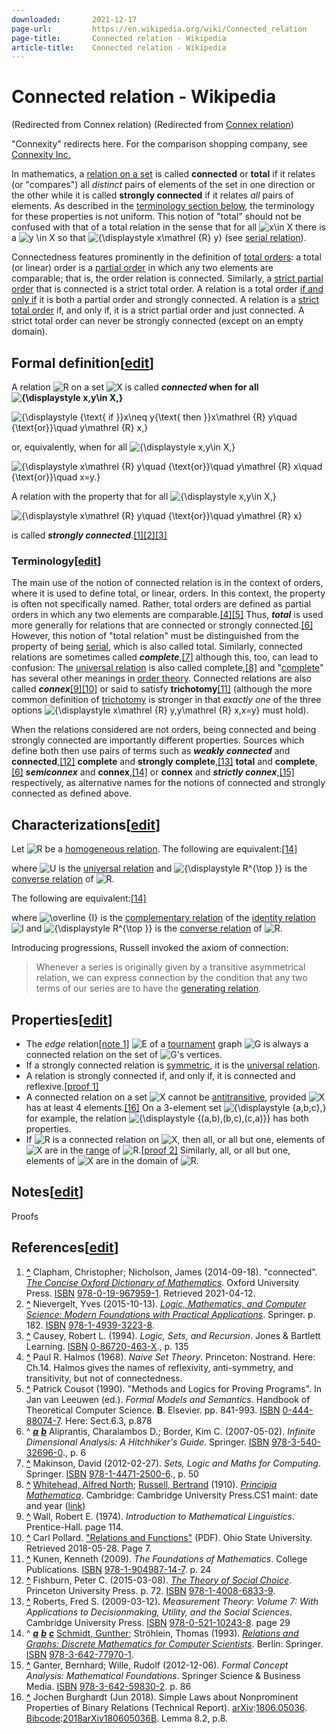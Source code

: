 ```yaml
---
downloaded:       2021-12-17
page-url:         https://en.wikipedia.org/wiki/Connected_relation
page-title:       Connected relation - Wikipedia
article-title:    Connected relation - Wikipedia
---
```

# Connected relation - Wikipedia

(Redirected from Connex relation)
 (Redirected from [Connex relation][1])

"Connexity" redirects here. For the comparison shopping company, see [Connexity Inc.][2]

In mathematics, a [relation on a set][3] is called __connected__ or __total__ if it relates (or "compares") all *distinct* pairs of elements of the set in one direction or the other while it is called __strongly connected__ if it relates *all* pairs of elements. As described in the [terminology section below][4], the terminology for these properties is not uniform. This notion of "total" should not be confused with that of a total relation in the sense that for all ![x\in X](https://wikimedia.org/api/rest_v1/media/math/render/svg/3e580967f68f36743e894aa7944f032dda6ea01d) there is a ![y \in X](https://wikimedia.org/api/rest_v1/media/math/render/svg/6015f751d0278b3aa3b5e4c33740456f08e888b9) so that ![{\displaystyle x\mathrel {R} y}](https://wikimedia.org/api/rest_v1/media/math/render/svg/acce0569ab621fa97a085e8cf64a24638e17f0f1) (see [serial relation][5]).

Connectedness features prominently in the definition of [total orders][6]: a total (or linear) order is a [partial order][7] in which any two elements are comparable; that is, the order relation is connected. Similarly, a [strict partial order][8] that is connected is a strict total order. A relation is a total order [if and only if][9] it is both a partial order and strongly connected. A relation is a [strict total order][10] if, and only if, it is a strict partial order and just connected. A strict total order can never be strongly connected (except on an empty domain).

## Formal definition\[[edit][11]\]

A relation ![R](https://wikimedia.org/api/rest_v1/media/math/render/svg/4b0bfb3769bf24d80e15374dc37b0441e2616e33) on a set ![X](https://wikimedia.org/api/rest_v1/media/math/render/svg/68baa052181f707c662844a465bfeeb135e82bab) is called __*connected* when for all ![{\displaystyle x,y\in X,}](https://wikimedia.org/api/rest_v1/media/math/render/svg/10c8e2c619d7ee4f04b7422de1bf3ac3945c12ff)__ 

![{\displaystyle {\text{ if }}x\neq y{\text{ then }}x\mathrel {R} y\quad {\text{or}}\quad y\mathrel {R} x,}](https://wikimedia.org/api/rest_v1/media/math/render/svg/064a8fef4a3f49e531728b952c8a2a5340b2ef62)

or, equivalently, when for all ![{\displaystyle x,y\in X,}](https://wikimedia.org/api/rest_v1/media/math/render/svg/10c8e2c619d7ee4f04b7422de1bf3ac3945c12ff)

![{\displaystyle x\mathrel {R} y\quad {\text{or}}\quad y\mathrel {R} x\quad {\text{or}}\quad x=y.}](https://wikimedia.org/api/rest_v1/media/math/render/svg/bb491f9b465727607ff7748336aceff5c7ec6b63)

A relation with the property that for all ![{\displaystyle x,y\in X,}](https://wikimedia.org/api/rest_v1/media/math/render/svg/10c8e2c619d7ee4f04b7422de1bf3ac3945c12ff)

![{\displaystyle x\mathrel {R} y\quad {\text{or}}\quad y\mathrel {R} x}](https://wikimedia.org/api/rest_v1/media/math/render/svg/991f17eb201c506ef885bb461e67df23a1e0169e)

is called __*strongly connected*__.[\[1\]][12][\[2\]][13][\[3\]][14]

### Terminology\[[edit][15]\]

The main use of the notion of connected relation is in the context of orders, where it is used to define total, or linear, orders. In this context, the property is often not specifically named. Rather, total orders are defined as partial orders in which any two elements are comparable.[\[4\]][16][\[5\]][17] Thus, __*total*__ is used more generally for relations that are connected or strongly connected.[\[6\]][18] However, this notion of "total relation" must be distinguished from the property of being [serial][19], which is also called total. Similarly, connected relations are sometimes called __*complete*__,[\[7\]][20] although this, too, can lead to confusion: The [universal relation][21] is also called complete,[\[8\]][22] and "[complete][23]" has several other meanings in [order theory][24]. Connected relations are also called __*connex*__[\[9\]][25][\[10\]][26] or said to satisfy __trichotomy__[\[11\]][27] (although the more common definition of [trichotomy][28] is stronger in that *exactly one* of the three options ![{\displaystyle x\mathrel {R} y,y\mathrel {R} x,x=y}](https://wikimedia.org/api/rest_v1/media/math/render/svg/8599882e7c86da9e0758af1b8e815e245095b131) must hold).

When the relations considered are not orders, being connected and being strongly connected are importantly different properties. Sources which define both then use pairs of terms such as __*weakly connected*__ and __connected__,[\[12\]][29] __complete__ and __strongly complete__,[\[13\]][30] __total__ and __complete__,[\[6\]][31] __*semiconnex*__ and __connex__,[\[14\]][32] or __connex__ and __*strictly connex*__,[\[15\]][33] respectively, as alternative names for the notions of connected and strongly connected as defined above.

## Characterizations\[[edit][34]\]

Let ![R](https://wikimedia.org/api/rest_v1/media/math/render/svg/4b0bfb3769bf24d80e15374dc37b0441e2616e33) be a [homogeneous relation][35]. The following are equivalent:[\[14\]][36]

where ![U](https://wikimedia.org/api/rest_v1/media/math/render/svg/458a728f53b9a0274f059cd695e067c430956025) is the [universal relation][37] and ![{\displaystyle R^{\top }}](https://wikimedia.org/api/rest_v1/media/math/render/svg/0bbd1fa459e732bcd625f108bbb3ad3ecdabc9f2) is the [converse relation][38] of ![R.](https://wikimedia.org/api/rest_v1/media/math/render/svg/fdcae6b33a27f86c7961318cd7ee3d789d3bcdd2)

The following are equivalent:[\[14\]][39]

where ![\overline {I}](https://wikimedia.org/api/rest_v1/media/math/render/svg/43b8e66ae8bc148a0ef25e32292c223ee9ae24d5) is the [complementary relation][40] of the [identity relation][41] ![I](https://wikimedia.org/api/rest_v1/media/math/render/svg/535ea7fc4134a31cbe2251d9d3511374bc41be9f) and ![{\displaystyle R^{\top }}](https://wikimedia.org/api/rest_v1/media/math/render/svg/0bbd1fa459e732bcd625f108bbb3ad3ecdabc9f2) is the [converse relation][42] of ![R.](https://wikimedia.org/api/rest_v1/media/math/render/svg/fdcae6b33a27f86c7961318cd7ee3d789d3bcdd2)

Introducing progressions, Russell invoked the axiom of connection:

> Whenever a series is originally given by a transitive asymmetrical relation, we can express connection by the condition that any two terms of our series are to have the [generating relation][43].

## Properties\[[edit][44]\]

-   The *edge* relation[\[note 1\]][45] ![E](https://wikimedia.org/api/rest_v1/media/math/render/svg/4232c9de2ee3eec0a9c0a19b15ab92daa6223f9b) of a [tournament][46] graph ![G](https://wikimedia.org/api/rest_v1/media/math/render/svg/f5f3c8921a3b352de45446a6789b104458c9f90b) is always a connected relation on the set of ![G](https://wikimedia.org/api/rest_v1/media/math/render/svg/f5f3c8921a3b352de45446a6789b104458c9f90b)'s vertices.
-   If a strongly connected relation is [symmetric][47], it is the [universal relation][48].
-   A relation is strongly connected if, and only if, it is connected and reflexive.[\[proof 1\]][49]
-   A connected relation on a set ![X](https://wikimedia.org/api/rest_v1/media/math/render/svg/68baa052181f707c662844a465bfeeb135e82bab) cannot be [antitransitive][50], provided ![X](https://wikimedia.org/api/rest_v1/media/math/render/svg/68baa052181f707c662844a465bfeeb135e82bab) has at least 4 elements.[\[16\]][51] On a 3-element set ![{\displaystyle \{a,b,c\},}](https://wikimedia.org/api/rest_v1/media/math/render/svg/f25ce208141b6e535046292a5ca672177abafd09) for example, the relation ![{\displaystyle \{(a,b),(b,c),(c,a)\}}](https://wikimedia.org/api/rest_v1/media/math/render/svg/f09e6564ebf1ccda796fe4205d39a4e01cff58cc) has both properties.
-   If ![R](https://wikimedia.org/api/rest_v1/media/math/render/svg/4b0bfb3769bf24d80e15374dc37b0441e2616e33) is a connected relation on ![X,](https://wikimedia.org/api/rest_v1/media/math/render/svg/09ba32eeb405f7f5f2bac1eb12987c47d2fd42df) then all, or all but one, elements of ![X](https://wikimedia.org/api/rest_v1/media/math/render/svg/68baa052181f707c662844a465bfeeb135e82bab) are in the [range][52] of ![R.](https://wikimedia.org/api/rest_v1/media/math/render/svg/fdcae6b33a27f86c7961318cd7ee3d789d3bcdd2)[\[proof 2\]][53] Similarly, all, or all but one, elements of ![X](https://wikimedia.org/api/rest_v1/media/math/render/svg/68baa052181f707c662844a465bfeeb135e82bab) are in the domain of ![R.](https://wikimedia.org/api/rest_v1/media/math/render/svg/fdcae6b33a27f86c7961318cd7ee3d789d3bcdd2)

## Notes\[[edit][54]\]

Proofs

## References\[[edit][55]\]

1.  __[^][56]__ Clapham, Christopher; Nicholson, James (2014-09-18). "connected". [*The Concise Oxford Dictionary of Mathematics*][57]. Oxford University Press. [ISBN][58] [978-0-19-967959-1][59]. Retrieved 2021-04-12.
2.  __[^][60]__ Nievergelt, Yves (2015-10-13). [*Logic, Mathematics, and Computer Science: Modern Foundations with Practical Applications*][61]. Springer. p. 182. [ISBN][62] [978-1-4939-3223-8][63].
3.  __[^][64]__ Causey, Robert L. (1994). *Logic, Sets, and Recursion*. Jones & Bartlett Learning. [ISBN][65] [0-86720-463-X][66]., p. 135
4.  __[^][67]__ Paul R. Halmos (1968). *Naive Set Theory*. Princeton: Nostrand. Here: Ch.14. Halmos gives the names of reflexivity, anti-symmetry, and transitivity, but not of connectedness.
5.  __[^][68]__ Patrick Cousot (1990). "Methods and Logics for Proving Programs". In Jan van Leeuwen (ed.). *Formal Models and Semantics*. Handbook of Theoretical Computer Science. __B__. Elsevier. pp. 841-993. [ISBN][69] [0-444-88074-7][70]. Here: Sect.6.3, p.878
6.  ^ [*__a__*][71] [*__b__*][72] Aliprantis, Charalambos D.; Border, Kim C. (2007-05-02). *Infinite Dimensional Analysis: A Hitchhiker's Guide*. Springer. [ISBN][73] [978-3-540-32696-0][74]., p. 6
7.  __[^][75]__ Makinson, David (2012-02-27). *Sets, Logic and Maths for Computing*. Springer. [ISBN][76] [978-1-4471-2500-6][77]., p. 50
8.  __[^][78]__ [Whitehead, Alfred North][79]; [Russell, Bertrand][80] (1910). [*Principia Mathematica*][81]. Cambridge: Cambridge University Press.CS1 maint: date and year ([link][82])
9.  __[^][83]__ Wall, Robert E. (1974). *Introduction to Mathematical Linguistics*. Prentice-Hall. page 114.
10.  __[^][84]__ Carl Pollard. ["Relations and Functions"][85] (PDF). Ohio State University. Retrieved 2018-05-28. Page 7.
11.  __[^][86]__ Kunen, Kenneth (2009). *The Foundations of Mathematics*. College Publications. [ISBN][87] [978-1-904987-14-7][88]. p. 24
12.  __[^][89]__ Fishburn, Peter C. (2015-03-08). [*The Theory of Social Choice*][90]. Princeton University Press. p. 72. [ISBN][91] [978-1-4008-6833-9][92].
13.  __[^][93]__ Roberts, Fred S. (2009-03-12). *Measurement Theory: Volume 7: With Applications to Decisionmaking, Utility, and the Social Sciences*. Cambridge University Press. [ISBN][94] [978-0-521-10243-8][95]. page 29
14.  ^ [*__a__*][96] [*__b__*][97] [*__c__*][98] [Schmidt, Gunther][99]; Ströhlein, Thomas (1993). [*Relations and Graphs: Discrete Mathematics for Computer Scientists*][100]. Berlin: Springer. [ISBN][101] [978-3-642-77970-1][102].
15.  __[^][103]__ Ganter, Bernhard; Wille, Rudolf (2012-12-06). *Formal Concept Analysis: Mathematical Foundations*. Springer Science & Business Media. [ISBN][104] [978-3-642-59830-2][105]. p. 86
16.  __[^][106]__ Jochen Burghardt (Jun 2018). Simple Laws about Nonprominent Properties of Binary Relations (Technical Report). [arXiv][107]:[1806.05036][108]. [Bibcode][109]:[2018arXiv180605036B][110]. Lemma 8.2, p.8.

[1]: https://en.wikipedia.org/w/index.php?title=Connex_relation&redirect=no "Connex relation"
[2]: https://en.wikipedia.org/wiki/Connexity_Inc. "Connexity Inc."
[3]: https://en.wikipedia.org/wiki/Relation_on_a_set "Relation on a set"
[4]: https://en.wikipedia.org/wiki/Connected_relation#Terminology
[5]: https://en.wikipedia.org/wiki/Serial_relation "Serial relation"
[6]: https://en.wikipedia.org/wiki/Total_order "Total order"
[7]: https://en.wikipedia.org/wiki/Partial_order "Partial order"
[8]: https://en.wikipedia.org/wiki/Strict_partial_order "Strict partial order"
[9]: https://en.wikipedia.org/wiki/If_and_only_if "If and only if"
[10]: https://en.wikipedia.org/wiki/Strict_total_order "Strict total order"
[11]: https://en.wikipedia.org/w/index.php?title=Connected_relation&action=edit&section=1 "Edit section: Formal definition"
[12]: https://en.wikipedia.org/wiki/Connected_relation#cite_note-1
[13]: https://en.wikipedia.org/wiki/Connected_relation#cite_note-2
[14]: https://en.wikipedia.org/wiki/Connected_relation#cite_note-3
[15]: https://en.wikipedia.org/w/index.php?title=Connected_relation&action=edit&section=2 "Edit section: Terminology"
[16]: https://en.wikipedia.org/wiki/Connected_relation#cite_note-4
[17]: https://en.wikipedia.org/wiki/Connected_relation#cite_note-5
[18]: https://en.wikipedia.org/wiki/Connected_relation#cite_note-Aliprantis-6
[19]: https://en.wikipedia.org/wiki/Serial_relation "Serial relation"
[20]: https://en.wikipedia.org/wiki/Connected_relation#cite_note-7
[21]: https://en.wikipedia.org/wiki/Universal_relation "Universal relation"
[22]: https://en.wikipedia.org/wiki/Connected_relation#cite_note-8
[23]: https://en.wikipedia.org/wiki/Completeness_(order_theory) "Completeness (order theory)"
[24]: https://en.wikipedia.org/wiki/Order_theory "Order theory"
[25]: https://en.wikipedia.org/wiki/Connected_relation#cite_note-9
[26]: https://en.wikipedia.org/wiki/Connected_relation#cite_note-10
[27]: https://en.wikipedia.org/wiki/Connected_relation#cite_note-11
[28]: https://en.wikipedia.org/wiki/Trichotomy_(mathematics) "Trichotomy (mathematics)"
[29]: https://en.wikipedia.org/wiki/Connected_relation#cite_note-12
[30]: https://en.wikipedia.org/wiki/Connected_relation#cite_note-13
[31]: https://en.wikipedia.org/wiki/Connected_relation#cite_note-Aliprantis-6
[32]: https://en.wikipedia.org/wiki/Connected_relation#cite_note-Schmidt-14
[33]: https://en.wikipedia.org/wiki/Connected_relation#cite_note-15
[34]: https://en.wikipedia.org/w/index.php?title=Connected_relation&action=edit&section=3 "Edit section: Characterizations"
[35]: https://en.wikipedia.org/wiki/Homogeneous_relation "Homogeneous relation"
[36]: https://en.wikipedia.org/wiki/Connected_relation#cite_note-Schmidt-14
[37]: https://en.wikipedia.org/wiki/Universal_relation "Universal relation"
[38]: https://en.wikipedia.org/wiki/Converse_relation "Converse relation"
[39]: https://en.wikipedia.org/wiki/Connected_relation#cite_note-Schmidt-14
[40]: https://en.wikipedia.org/wiki/Complement_(set_theory) "Complement (set theory)"
[41]: https://en.wikipedia.org/wiki/Binary_relation#Particular_homogeneous_relations "Binary relation"
[42]: https://en.wikipedia.org/wiki/Converse_relation "Converse relation"
[43]: https://en.wikipedia.org/wiki/Serial_relation "Serial relation"
[44]: https://en.wikipedia.org/w/index.php?title=Connected_relation&action=edit&section=4 "Edit section: Properties"
[45]: https://en.wikipedia.org/wiki/Connected_relation#cite_note-16
[46]: https://en.wikipedia.org/wiki/Tournament_(graph_theory) "Tournament (graph theory)"
[47]: https://en.wikipedia.org/wiki/Symmetric_relation "Symmetric relation"
[48]: https://en.wikipedia.org/wiki/Universal_relation "Universal relation"
[49]: https://en.wikipedia.org/wiki/Connected_relation#cite_note-17
[50]: https://en.wikipedia.org/wiki/Antitransitive "Antitransitive"
[51]: https://en.wikipedia.org/wiki/Connected_relation#cite_note-18
[52]: https://en.wikipedia.org/wiki/Image_(mathematics)#Generalization_to_binary_relations "Image (mathematics)"
[53]: https://en.wikipedia.org/wiki/Connected_relation#cite_note-19
[54]: https://en.wikipedia.org/w/index.php?title=Connected_relation&action=edit&section=5 "Edit section: Notes"
[55]: https://en.wikipedia.org/w/index.php?title=Connected_relation&action=edit&section=6 "Edit section: References"
[56]: https://en.wikipedia.org/wiki/Connected_relation#cite_ref-1
[57]: http://www.oxfordreference.com/view/10.1093/acref/9780199679591.001.0001/acref-9780199679591-e-598
[58]: https://en.wikipedia.org/wiki/ISBN_(identifier) "ISBN (identifier)"
[59]: https://en.wikipedia.org/wiki/Special:BookSources/978-0-19-967959-1 "Special:BookSources/978-0-19-967959-1"
[60]: https://en.wikipedia.org/wiki/Connected_relation#cite_ref-2
[61]: https://www.google.ca/books/edition/Logic_Mathematics_and_Computer_Science/AInDCgAAQBAJ?hl=en&gbpv=1&pg=PA182
[62]: https://en.wikipedia.org/wiki/ISBN_(identifier) "ISBN (identifier)"
[63]: https://en.wikipedia.org/wiki/Special:BookSources/978-1-4939-3223-8 "Special:BookSources/978-1-4939-3223-8"
[64]: https://en.wikipedia.org/wiki/Connected_relation#cite_ref-3
[65]: https://en.wikipedia.org/wiki/ISBN_(identifier) "ISBN (identifier)"
[66]: https://en.wikipedia.org/wiki/Special:BookSources/0-86720-463-X "Special:BookSources/0-86720-463-X"
[67]: https://en.wikipedia.org/wiki/Connected_relation#cite_ref-4
[68]: https://en.wikipedia.org/wiki/Connected_relation#cite_ref-5
[69]: https://en.wikipedia.org/wiki/ISBN_(identifier) "ISBN (identifier)"
[70]: https://en.wikipedia.org/wiki/Special:BookSources/0-444-88074-7 "Special:BookSources/0-444-88074-7"
[71]: https://en.wikipedia.org/wiki/Connected_relation#cite_ref-Aliprantis_6-0
[72]: https://en.wikipedia.org/wiki/Connected_relation#cite_ref-Aliprantis_6-1
[73]: https://en.wikipedia.org/wiki/ISBN_(identifier) "ISBN (identifier)"
[74]: https://en.wikipedia.org/wiki/Special:BookSources/978-3-540-32696-0 "Special:BookSources/978-3-540-32696-0"
[75]: https://en.wikipedia.org/wiki/Connected_relation#cite_ref-7
[76]: https://en.wikipedia.org/wiki/ISBN_(identifier) "ISBN (identifier)"
[77]: https://en.wikipedia.org/wiki/Special:BookSources/978-1-4471-2500-6 "Special:BookSources/978-1-4471-2500-6"
[78]: https://en.wikipedia.org/wiki/Connected_relation#cite_ref-8
[79]: https://en.wikipedia.org/wiki/Alfred_North_Whitehead "Alfred North Whitehead"
[80]: https://en.wikipedia.org/wiki/Bertrand_Russell "Bertrand Russell"
[81]: http://archive.org/details/principiamathema01anwh
[82]: https://en.wikipedia.org/wiki/Category:CS1_maint:_date_and_year "Category:CS1 maint: date and year"
[83]: https://en.wikipedia.org/wiki/Connected_relation#cite_ref-9
[84]: https://en.wikipedia.org/wiki/Connected_relation#cite_ref-10
[85]: http://www.ling.ohio-state.edu/~pollard/680/chapters/relations.pdf
[86]: https://en.wikipedia.org/wiki/Connected_relation#cite_ref-11
[87]: https://en.wikipedia.org/wiki/ISBN_(identifier) "ISBN (identifier)"
[88]: https://en.wikipedia.org/wiki/Special:BookSources/978-1-904987-14-7 "Special:BookSources/978-1-904987-14-7"
[89]: https://en.wikipedia.org/wiki/Connected_relation#cite_ref-12
[90]: https://books.google.com/books?id=m2V9BgAAQBAJ&pg=PA72
[91]: https://en.wikipedia.org/wiki/ISBN_(identifier) "ISBN (identifier)"
[92]: https://en.wikipedia.org/wiki/Special:BookSources/978-1-4008-6833-9 "Special:BookSources/978-1-4008-6833-9"
[93]: https://en.wikipedia.org/wiki/Connected_relation#cite_ref-13
[94]: https://en.wikipedia.org/wiki/ISBN_(identifier) "ISBN (identifier)"
[95]: https://en.wikipedia.org/wiki/Special:BookSources/978-0-521-10243-8 "Special:BookSources/978-0-521-10243-8"
[96]: https://en.wikipedia.org/wiki/Connected_relation#cite_ref-Schmidt_14-0
[97]: https://en.wikipedia.org/wiki/Connected_relation#cite_ref-Schmidt_14-1
[98]: https://en.wikipedia.org/wiki/Connected_relation#cite_ref-Schmidt_14-2
[99]: https://en.wikipedia.org/wiki/Gunther_Schmidt "Gunther Schmidt"
[100]: https://books.google.com/books?id=ZgarCAAAQBAJ
[101]: https://en.wikipedia.org/wiki/ISBN_(identifier) "ISBN (identifier)"
[102]: https://en.wikipedia.org/wiki/Special:BookSources/978-3-642-77970-1 "Special:BookSources/978-3-642-77970-1"
[103]: https://en.wikipedia.org/wiki/Connected_relation#cite_ref-15
[104]: https://en.wikipedia.org/wiki/ISBN_(identifier) "ISBN (identifier)"
[105]: https://en.wikipedia.org/wiki/Special:BookSources/978-3-642-59830-2 "Special:BookSources/978-3-642-59830-2"
[106]: https://en.wikipedia.org/wiki/Connected_relation#cite_ref-18
[107]: https://en.wikipedia.org/wiki/ArXiv_(identifier) "ArXiv (identifier)"
[108]: https://arxiv.org/abs/1806.05036
[109]: https://en.wikipedia.org/wiki/Bibcode_(identifier) "Bibcode (identifier)"
[110]: https://ui.adsabs.harvard.edu/abs/2018arXiv180605036B
